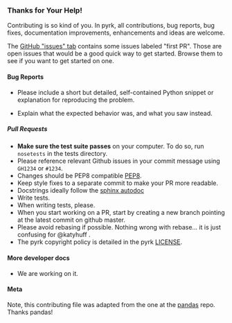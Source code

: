 ### Thanks for Your Help!

Contributing is so kind of you. In pyrk, all contributions, bug reports, bug
fixes, documentation improvements, enhancements and ideas are welcome.

The [GitHub "issues" tab](https://github.com/katyhuff/pyrk/issues)
contains some issues labeled "first PR". Those are open issues that would be a
good quick way to get started. Browse them to see if you want to get started on
one.

#### Bug Reports

  - Please include a short but detailed, self-contained Python snippet or
    explanation for reproducing the problem.

  - Explain what the expected behavior was, and what you saw instead.

##### Pull Requests

  - **Make sure the test suite passes** on your computer. To do so, run `nosetests` in the tests directory.
  - Please reference relevant Github issues in your commit message using `GH1234`
    or `#1234`. 
  - Changes should be PEP8 compatible [PEP8](http://www.python.org/dev/peps/pep-0008/).
  - Keep style fixes to a separate commit to make your PR more readable.
  - Docstrings ideally follow the [sphinx autodoc](https://pythonhosted.org/an_example_pypi_project/sphinx.html#function-definitions)
  - Write tests.
  - When writing tests, please.
  - When you start working on a PR, start by creating a new branch pointing at the latest
    commit on github master.
  - Please avoid rebasing if possible. Nothing wrong with rebase... it is just confusing for @katyhuff .
  - The pyrk copyright policy is detailed in the pyrk [LICENSE](https://github.com/katyhuff/pyrk/blob/master/LICENSE).

#### More developer docs

* We are working on it. 


#### Meta
Note, this contributing file was adapted from the one at the
[pandas](https://github.com/pydata/pandas) repo. Thanks pandas! 
